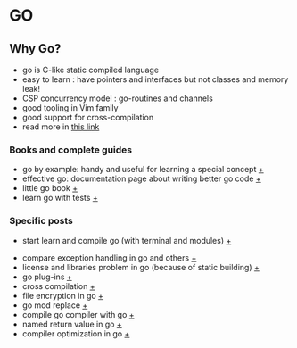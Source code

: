 # GO

## Why Go?

-   go is C-like static compiled language
-   easy to learn : have pointers and interfaces but not classes and memory leak!
-   CSP concurrency model : go-routines and channels
-   good tooling in Vim family
-   good support for cross-compilation
- read more in [this link](https://medium.com/@kevalpatel2106/why-should-you-learn-go-f607681fad65)

### Books and complete guides

-   go by example: handy and useful for learning a special concept [+](https://dlintw.github.io/gobyexample/public/#by-sequence)
-   effective go: documentation page about writing better go code [+](https://golang.org/doc/effective_go)
-   little go book [+](https://www.openmymind.net/The-Little-Go-Book/)
-   learn go with tests [+](https://www.openmymind.net/The-Little-Go-Book/)

### Specific posts

-   start learn and compile go (with terminal and modules) [+](https://golang.org/doc/code)

*   compare exception handling in go and others [+](https://dave.cheney.net/2012/01/18/why-go-gets-exceptions-right)
*   license and libraries problem in go (because of static building) [+](https://medium.com/@henvic/opensource-and-go-what-license-f6b36c201854)
*   go plug-ins [+](https://medium.com/learning-the-go-programming-language/writing-modular-go-programs-with-plugins-ec46381ee1a9)
*   cross compilation [+](https://dave.cheney.net/2015/08/22/cross-compilation-with-go-1-5)
*   file encryption in go [+](https://levelup.gitconnected.com/a-short-guide-to-encryption-using-go-da97c928259f)
*   go mod replace [+](https://thewebivore.com/using-replace-in-go-mod-to-point-to-your-local-module/)
*   compile go compiler with go [+](https://golang.org/doc/install/source)
*   named return value in go [+](https://tour.golang.org/basics/7)
*   compiler optimization in go [+](https://moshe-beladev-mb.medium.com/watch-out-for-compiler-optimizations-bdd027071843)
